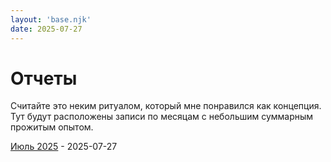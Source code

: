 ```yaml
---
layout: 'base.njk'
date: 2025-07-27
---
```


# Отчеты

Считайте это неким ритуалом, который мне понравился как концепция. Тут будут расположены записи по месяцам с небольшим суммарным прожитым опытом.

[Июль 2025](feel/july2025) - 2025-07-27
